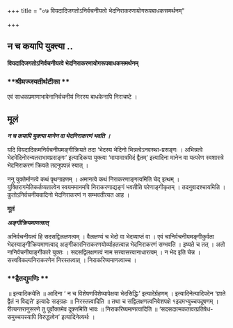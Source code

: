 +++
title = "०७ वियदादिजगतोऽनिर्वचनीयत्वे भेदनिराकरणायोगरूपबाधकसमर्थनम्"

+++


## न च कयापि युक्त्या ..

**वियदादिजगतोऽनिर्वचनीयत्वे भेदनिराकरणायोगरूपबाधकसमर्थनम्**

### **श्रीमज्जयतीर्थटीका **

एवं साधकप्रमाणाभावेनानिर्वचनीयं निरस्य बाधकेनापि निराचष्टे ।

## **मूलं**

***न च कयापि युक्त्या मानेन वा भेदनिराकरणं भवति ।***

यदि वियदादिकमनिर्वचनीयमङ्गीक्रियते तदा ‘भेदस्य भेदिनो भिन्नत्वेऽनवस्था-प्रसङ्गः । अभिन्नत्वे भेदभेदिनोरन्यतराभावप्रसङ्गः’ इत्यादिकया युक्त्या ‘मायामात्रमिदं द्वैतम्’ इत्यादिना मानेन वा यत्परेण स्वशास्त्रे भेदनिराकरणं क्रियते तदनुपपन्नं स्यात् ।

ननु युक्तेर्मानत्वे कथं पृथग्ग्रहणम् । अमानत्वे कथं निराकरणाङ्गत्वमिति चेद् इत्थम् । युक्तिरागमेतिकर्तव्यतात्वेन स्वयममानमपि निराकरणाद्यङ्गं भवतीति परेणाङ्गीकृतम् । तदनुवादश्चायमिति । कुतोऽनिर्वचनीयवादिनो भेदनिराकरणं न सम्भवतीत्यत आह ।

**मूलं**

***अङ्गीक्रियमाणत्वात्***

अनिर्वचनीयत्वं हि सदसद्विलक्षणत्वम् । वैलक्षण्यं च भेदो वा भेदव्याप्तं वा । एवं चानिर्वचनीयमङ्गीकुर्वता भेदस्याङ्गीक्रियमाणत्वाद् अङ्गीकारनिराकरणयोर्व्याहतत्वान्न भेदनिराकरणं सम्भवति । इष्यते च तत् । अतो नानिर्वचनीयाङ्गीकारे युक्तः । सदसद्विलक्षणत्वं नाम सत्त्वासत्त्वानाधारत्वम् । न भेद इति चेन्न । सत्त्वविकल्पनिराकरणेन निरस्तत्वात् । निराकरिष्यमाणत्वाच्च ।

### **द्वैतद्युमणिः **

॥ इत्यादिकयेति ॥ आदिना ‘ न च विशेषणविशेष्यापेक्षया भेदसिद्धिः’ इत्यादेर्ग्रहणम् । इत्यादिनेत्यादिपदेन ‘ज्ञाते द्वैतं न विद्यते’ इत्यादेः सङ्ग्रहः ॥ निरस्तत्वादिति ॥ तथा च सद्विलक्षणत्वनिवेशपक्षे १इदमभ्युच्चयदूषणम् । रीत्यन्तरानुसरणे तु पूर्वोक्तमेव दूषणमिति भावः ॥ निराकरिष्यमाणत्वादिति ॥ ‘सदसदात्मकतावत्प्रतिषेध-समुच्चयस्यापि विरुद्धत्वेन’ इत्यादिनेत्यर्थः ।

